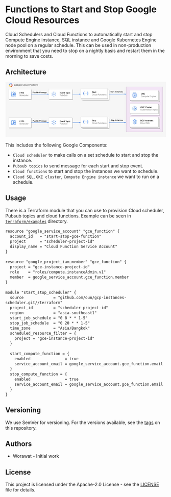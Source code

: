# Functions to Start and Stop Google Cloud Resources

Cloud Schedulers and Cloud Functions to automatically start and stop Compute Engine instance, SQL instance and Google Kubernetes Engine node pool on a regular schedule. This can be used in non-production environment that you need to stop on a nightly basis and restart them in the morning to save costs.

## Architecture

![docs/architecture.jpeg](docs/architecture.jpeg)

This includes the following Google Components:

- `Cloud scheduler` to make calls on a set schedule to start and stop the instance.
- `Pubsub topics` to send message for each start and stop event.
- `Cloud functions` to start and stop the instances we want to schedule.
- `Cloud SQL`, `GKE cluster`, `Compute Engine instance` we want to run on a schedule.

## Usage

There is a Terraform module that you can use to provision Cloud scheduler, Pubsub topics and cloud functions. Example can be seen in [`terraform/examples`](./terraform/examples/) directory.

```
resource "google_service_account" "gce_function" {
  account_id   = "start-stop-gce-function"
  project      = "scheduler-project-id"
  display_name = "Cloud Function Service Account"
}

resource "google_project_iam_member" "gce_function" {
  project = "gce-instance-project-id"
  role    = "roles/compute.instanceAdmin.v1"
  member  = google_service_account.gce_function.member
}

module "start_stop_scheduler" {
  source             = "github.com/oun/gcp-instances-scheduler.git//terraform"
  project_id         = "scheduler-project-id"
  region             = "asia-southeast1"
  start_job_schedule = "0 8 * * 1-5"
  stop_job_schedule  = "0 20 * * 1-5"
  time_zone          = "Asia/Bangkok"
  scheduled_resource_filter = {
    project = "gce-instance-project-id"
  }

  start_compute_function = {
    enabled               = true
    service_account_email = google_service_account.gce_function.email
  }
  stop_compute_function = {
    enabled               = true
    service_account_email = google_service_account.gce_function.email
  }
}
```

## Versioning

We use SemVer for versioning. For the versions available, see the [tags](https://github.com/oun/gcp-instances-scheduler/tags) on this repository.

## Authors

- Worawat - Initial work

## License

This project is licensed under the Apache-2.0 License - see the [LICENSE](./LICENSE) file for details.
